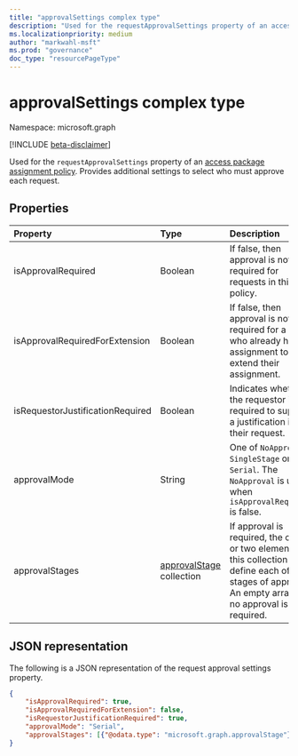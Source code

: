 ```yaml
---
title: "approvalSettings complex type"
description: "Used for the requestApprovalSettings property of an access package assignment policy. Provides additional settings to select who must approve each request."
ms.localizationpriority: medium
author: "markwahl-msft"
ms.prod: "governance"
doc_type: "resourcePageType"
---
```


# approvalSettings complex type

Namespace: microsoft.graph

[!INCLUDE [beta-disclaimer](../../includes/beta-disclaimer.md)]

Used for the `requestApprovalSettings` property of an [access package assignment policy](accesspackageassignmentpolicy.md). Provides additional settings to select who must approve each request. 

## Properties

| Property                     | Type                      | Description |
| :--------------------------- | :------------------------ | :---------- |
| isApprovalRequired | Boolean | If false, then approval is not required for requests in this policy. |
| isApprovalRequiredForExtension | Boolean| If false, then approval is not required for a user who already has an assignment to extend their assignment. |
| isRequestorJustificationRequired | Boolean | Indicates whether the requestor is required to supply a justification in their request. |
| approvalMode| String | One of `NoApproval`, `SingleStage` or `Serial`. The `NoApproval` is used when `isApprovalRequired` is false. |
| approvalStages | [approvalStage](approvalstage.md) collection| If approval is required, the one or two elements of this collection define each of the stages of approval. An empty array if no approval is required.  |

## JSON representation

The following is a JSON representation of the request approval settings property.

<!-- {
  "blockType": "resource",
  "optionalProperties": [

  ],
  "@odata.type": "microsoft.graph.approvalSettings"
}-->

```json
{
    "isApprovalRequired": true,
    "isApprovalRequiredForExtension": false,
    "isRequestorJustificationRequired": true,
    "approvalMode": "Serial",
    "approvalStages": [{"@odata.type": "microsoft.graph.approvalStage"}]
}
```

<!-- uuid: 16cd6b66-4b1a-43a1-adaf-3a886856ed98
2019-02-04 14:57:30 UTC -->
<!-- {
  "type": "#page.annotation",
  "description": "approvalSettings complex type",
  "keywords": "",
  "section": "documentation",
  "tocPath": ""
}-->


